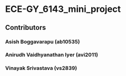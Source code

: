 # ECE-GY_6143_mini_project

## Contributors

### Asish Boggavarapu (ab10535)
### Anirudh Vaidhyanathan Iyer (avi2011)
### Vinayak Srivastava (vs2839)
